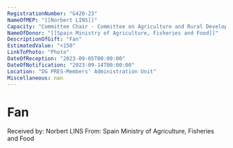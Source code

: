```yaml
---
RegistrationNumber: "G420-23"
NameOfMEP: "[[Norbert LINS]]"
Capacity: "Committee Chair - Committee on Agriculture and Rural Development"
NameOfDonor: "[[Spain Ministry of Agriculture, Fisheries and Food]]"
DescriptionOfGift: "Fan"
EstimatedValue: "<150"
LinkToPhoto: "Photo"
DateOfReception: "2023-09-05T00:00:00"
DateOfNotification: "2023-09-14T00:00:00"
Location: "DG PRES-Members' Administration Unit"
Miscellaneous: nan
---
```


# Fan

Received by: Norbert LINS
From: Spain Ministry of Agriculture, Fisheries and Food
